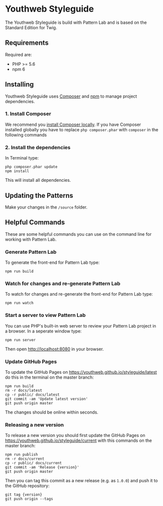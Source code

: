 # Youthweb Styleguide

The Youthweb Styleguide is build with Pattern Lab and is based on the Standard Edition for Twig.

## Requirements

Required are:

- PHP >= 5.6
- npm 6

## Installing

Youthweb Styleguide uses [Composer](https://getcomposer.org/) and [npm](https://npmjs.org) to manage project dependencies.

### 1. Install Composer

We recommend you [install Composer locally](https://getcomposer.org/doc/00-intro.md#locally). If you have Composer installed globally you have to replace `php composer.phar` with `composer` in the following commands

### 2. Install the dependencies

In Terminal type:

    php composer.phar update
    npm install

This will install all dependencies.

## Updating the Patterns

Make your changes in the `/source` folder.

## Helpful Commands

These are some helpful commands you can use on the command line for working with Pattern Lab.

### Generate Pattern Lab

To generate the front-end for Pattern Lab type:

    npm run build

### Watch for changes and re-generate Pattern Lab

To watch for changes and re-generate the front-end for Pattern Lab type:

    npm run watch

### Start a server to view Pattern Lab

You can use PHP's built-in web server to review your Pattern Lab project in a browser. In a seperate window type:

    npm run server

Then open [http://localhost:8080](http://localhost:8080) in your browser.

### Update GitHub Pages

To update the GitHub Pages on https://youthweb.github.io/styleguide/latest do this in the terminal on the master branch:

    npm run build
    rm -r docs/latest
    cp -r public/ docs/latest
    git commit -am 'Update latest version'
    git push origin master

The changes should be online within seconds.

### Releasing a new version

To release a new version you should first update the GitHub Pages on https://youthweb.github.io/styleguide/current with this commands on the master branch:

    npm run publish
    rm -r docs/current
    cp -r public/ docs/current
    git commit -am 'Release {version}'
    git push origin master

Then you can tag this commit as a new release (e.g. as `1.0.0`) and push it to the GitHub repository:

    git tag {version}
    git push origin --tags
